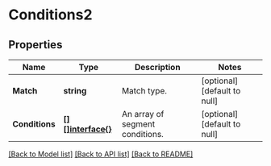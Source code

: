 # Conditions2

## Properties
Name | Type | Description | Notes
------------ | ------------- | ------------- | -------------
**Match** | **string** | Match type. | [optional] [default to null]
**Conditions** | [**[][]interface{}**](array.md) | An array of segment conditions. | [optional] [default to null]

[[Back to Model list]](../README.md#documentation-for-models) [[Back to API list]](../README.md#documentation-for-api-endpoints) [[Back to README]](../README.md)


